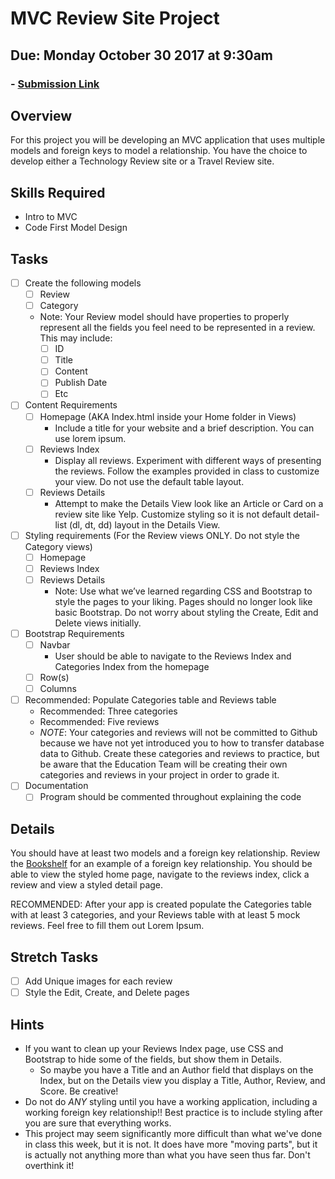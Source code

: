 # MVC Review Site Project
## Due: Monday October 30 2017 at 9:30am
### - [Submission Link](https://docs.google.com/forms/d/e/1FAIpQLScUEvl_ZgH_OgBu0zbg_WIvB6zBSkkXh7wfxqjv4LwLdBDxLg/viewform)

## Overview
For this project you will be developing an MVC application that uses multiple models and foreign keys to model a relationship. You have the choice to develop either a Technology Review site or a Travel Review site.

## Skills Required
- Intro to MVC
- Code First Model Design

## Tasks
- [ ] Create the following models
  - [ ] Review
  - [ ] Category
  - Note: Your Review model should have properties to properly represent all the fields you feel need to be represented in a review. This may include:
    - [ ] ID
    - [ ] Title
    - [ ] Content
    - [ ] Publish Date
    - [ ] Etc
- [ ] Content Requirements
  - [ ] Homepage (AKA Index.html inside your Home folder in Views)
    - Include a title for your website and a brief description. You can use lorem ipsum.
  - [ ] Reviews Index
    - Display all reviews.  Experiment with different ways of presenting the reviews. Follow the examples provided in class to customize your view. Do not use the default table layout.
  - [ ] Reviews Details
    - Attempt to make the Details View look like an Article or Card on a review site like Yelp. Customize styling so it is not default detail-list (dl, dt, dd) layout in the Details View.
- [ ] Styling requirements (For the Review views ONLY. Do not style the Category views)
  - [ ] Homepage
  - [ ] Reviews Index
  - [ ] Reviews Details
    - Note: Use what we’ve learned regarding CSS and Bootstrap to style the pages to your liking. Pages should no longer look like basic Bootstrap. Do not worry about styling the Create, Edit and Delete views initially. 
- [ ] Bootstrap Requirements
  - [ ] Navbar
    - User should be able to navigate to the Reviews Index and Categories Index from the homepage
  - [ ] Row(s)
  - [ ] Columns
- [ ] Recommended: Populate Categories table and Reviews table
  - Recommended: Three categories
  - Recommended: Five reviews
  - *NOTE*: Your categories and reviews will not be committed to Github because we have not yet introduced you to how to transfer database data to Github. Create these categories and reviews to practice, but be aware that the Education Team will be creating their own categories and reviews in your project in order to grade it.
- [ ] Documentation
  - [ ] Program should be commented throughout explaining the code
## Details
You should have at least two models and a foreign key relationship. Review the [Bookshelf](https://docs.google.com/a/wecancodeit.org/presentation/d/1C9v9Upx7NWePFbh5kO06GSQnuxdyeJwFVAWsTKHzgdw/edit?usp=sharing) for an example of a foreign key relationship. You should be able to view the styled home page, navigate to the reviews index, click a review and view a styled detail page.

RECOMMENDED: After your app is created populate the Categories table with at least 3 categories, and your Reviews table with at least 5 mock reviews. Feel free to fill them out Lorem Ipsum.

## Stretch Tasks
  - [ ] Add Unique images for each review
  - [ ] Style the Edit, Create, and Delete pages
  
## Hints
 - If you want to clean up your Reviews Index page, use CSS and Bootstrap to hide some of the fields, but show them in Details.   
   - So maybe you have a Title and an Author field that displays on the Index, but on the Details view you display a Title, Author, Review, and Score. Be creative!
 - Do not do *ANY* styling until you have a working application, including a working foreign key relationship!! Best practice is to include styling after you are sure that everything works.
 - This project may seem significantly more difficult than what we've done in class this week, but it is not. It does have more "moving parts", but it is actually not anything more than what you have seen thus far. Don't overthink it!
